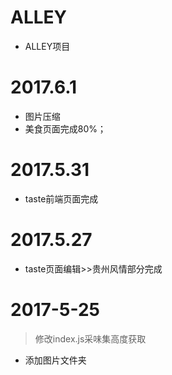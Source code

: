 # ALLEY
* ALLEY项目

# 2017.6.1
* 图片压缩
* 美食页面完成80%；

# 2017.5.31
* taste前端页面完成

# 2017.5.27
* taste页面编辑>>贵州风情部分完成

# 2017-5-25
> 修改index.js采味集高度获取
* 添加图片文件夹

